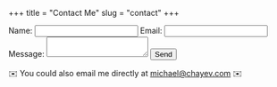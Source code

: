 +++
title = "Contact Me"
slug = "contact"
+++

<form action="https://formspree.io/mvowyjge" method="POST">
	<label for="name">Name:</label>
	<input type="text" name="name" />
	<label for="_replyto">Email:</label>
	<input type="email" name="_replyto" />
    <input type="hidden" name="_subject" value="Contact me: chayev.com" />
    <input type="text" name="_gotcha" style="display:none" />
	<label for="message">Message:</label>
	<textarea name="message"></textarea>
	<input type="submit" value="Send" />
</form>


✉️ You could also email me directly at michael@chayev.com ✉️